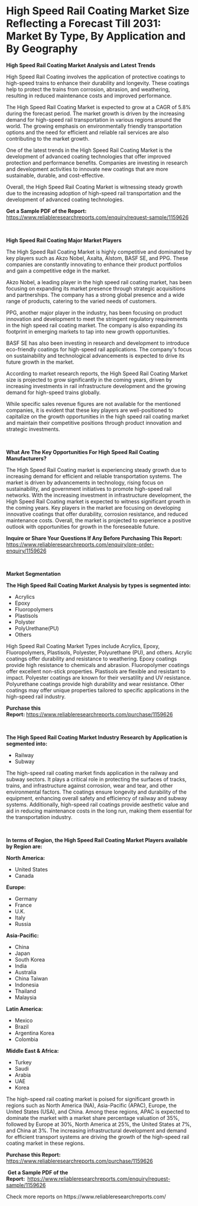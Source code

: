<p><h1>High Speed Rail Coating Market Size Reflecting a Forecast Till 2031: Market By Type, By Application and By Geography</h1></p><p><strong>High Speed Rail Coating Market Analysis and Latest Trends</strong></p>
<p><p>High Speed Rail Coating involves the application of protective coatings to high-speed trains to enhance their durability and longevity. These coatings help to protect the trains from corrosion, abrasion, and weathering, resulting in reduced maintenance costs and improved performance.</p><p>The High Speed Rail Coating Market is expected to grow at a CAGR of 5.8% during the forecast period. The market growth is driven by the increasing demand for high-speed rail transportation in various regions around the world. The growing emphasis on environmentally friendly transportation options and the need for efficient and reliable rail services are also contributing to the market growth.</p><p>One of the latest trends in the High Speed Rail Coating Market is the development of advanced coating technologies that offer improved protection and performance benefits. Companies are investing in research and development activities to innovate new coatings that are more sustainable, durable, and cost-effective.</p><p>Overall, the High Speed Rail Coating Market is witnessing steady growth due to the increasing adoption of high-speed rail transportation and the development of advanced coating technologies.</p></p>
<p><strong>Get a Sample PDF of the Report:&nbsp;</strong> <a href="https://www.reliableresearchreports.com/enquiry/request-sample/1159626">https://www.reliableresearchreports.com/enquiry/request-sample/1159626</a></p>
<p>&nbsp;</p>
<p><strong>High Speed Rail Coating Major Market Players</strong></p>
<p><p>The High Speed Rail Coating Market is highly competitive and dominated by key players such as Akzo Nobel, Axalta, Alstom, BASF SE, and PPG. These companies are constantly innovating to enhance their product portfolios and gain a competitive edge in the market.</p><p>Akzo Nobel, a leading player in the high speed rail coating market, has been focusing on expanding its market presence through strategic acquisitions and partnerships. The company has a strong global presence and a wide range of products, catering to the varied needs of customers.</p><p>PPG, another major player in the industry, has been focusing on product innovation and development to meet the stringent regulatory requirements in the high speed rail coating market. The company is also expanding its footprint in emerging markets to tap into new growth opportunities.</p><p>BASF SE has also been investing in research and development to introduce eco-friendly coatings for high-speed rail applications. The company's focus on sustainability and technological advancements is expected to drive its future growth in the market.</p><p>According to market research reports, the High Speed Rail Coating Market size is projected to grow significantly in the coming years, driven by increasing investments in rail infrastructure development and the growing demand for high-speed trains globally.</p><p>While specific sales revenue figures are not available for the mentioned companies, it is evident that these key players are well-positioned to capitalize on the growth opportunities in the high speed rail coating market and maintain their competitive positions through product innovation and strategic investments.</p></p>
<p>&nbsp;</p>
<p><strong>What Are The Key Opportunities For High Speed Rail Coating Manufacturers?</strong></p>
<p><p>The High Speed Rail Coating market is experiencing steady growth due to increasing demand for efficient and reliable transportation systems. The market is driven by advancements in technology, rising focus on sustainability, and government initiatives to promote high-speed rail networks. With the increasing investment in infrastructure development, the High Speed Rail Coating market is expected to witness significant growth in the coming years. Key players in the market are focusing on developing innovative coatings that offer durability, corrosion resistance, and reduced maintenance costs. Overall, the market is projected to experience a positive outlook with opportunities for growth in the foreseeable future.</p></p>
<p><strong>Inquire or Share Your Questions If Any Before Purchasing This Report:</strong> <a href="https://www.reliableresearchreports.com/enquiry/pre-order-enquiry/1159626">https://www.reliableresearchreports.com/enquiry/pre-order-enquiry/1159626</a></p>
<p>&nbsp;</p>
<p><strong>Market Segmentation</strong></p>
<p><strong>The High Speed Rail Coating Market Analysis by types is segmented into:</strong></p>
<p><ul><li>Acrylics</li><li>Epoxy</li><li>Fluoropolymers</li><li>Plastisols</li><li>Polyster</li><li>PolyUrethane(PU)</li><li>Others</li></ul></p>
<p><p>High Speed Rail Coating Market Types include Acrylics, Epoxy, Fluoropolymers, Plastisols, Polyester, Polyurethane (PU), and others. Acrylic coatings offer durability and resistance to weathering. Epoxy coatings provide high resistance to chemicals and abrasion. Fluoropolymer coatings offer excellent non-stick properties. Plastisols are flexible and resistant to impact. Polyester coatings are known for their versatility and UV resistance. Polyurethane coatings provide high durability and wear resistance. Other coatings may offer unique properties tailored to specific applications in the high-speed rail industry.</p></p>
<p><strong>Purchase this Report:&nbsp;</strong><a href="https://www.reliableresearchreports.com/purchase/1159626">https://www.reliableresearchreports.com/purchase/1159626</a></p>
<p>&nbsp;</p>
<p><strong>The High Speed Rail Coating Market Industry Research by Application is segmented into:</strong></p>
<p><ul><li>Railway</li><li>Subway</li></ul></p>
<p><p>The high-speed rail coating market finds application in the railway and subway sectors. It plays a critical role in protecting the surfaces of tracks, trains, and infrastructure against corrosion, wear and tear, and other environmental factors. The coatings ensure longevity and durability of the equipment, enhancing overall safety and efficiency of railway and subway systems. Additionally, high-speed rail coatings provide aesthetic value and aid in reducing maintenance costs in the long run, making them essential for the transportation industry.</p></p>
<p>&nbsp;</p>
<p><strong>In terms of Region, the High Speed Rail Coating Market Players available by Region are:</strong></p>
<p>
    <p> <strong> North America: </strong>
        <ul>
            <li>United States</li>
            <li>Canada</li>
        </ul>
        </p> 
    <p> <strong> Europe: </strong>
        <ul>
            <li>Germany</li>
            <li>France</li>
            <li>U.K.</li>
            <li>Italy</li>
            <li>Russia</li>
        </ul>
        </p> 
    <p> <strong> Asia-Pacific: </strong>
        <ul>
            <li>China</li>
            <li>Japan</li>
            <li>South Korea</li>
            <li>India</li>
            <li>Australia</li>
            <li>China Taiwan</li>
            <li>Indonesia</li>
            <li>Thailand</li>
            <li>Malaysia</li>
        </ul>
        </p> 
    <p> <strong> Latin America: </strong>
        <ul>
            <li>Mexico</li>
            <li>Brazil</li>
            <li>Argentina Korea</li>
            <li>Colombia</li>
        </ul>
        </p> 
    <p> <strong> Middle East & Africa: </strong>
        <ul>
            <li>Turkey</li>
            <li>Saudi</li>
            <li>Arabia</li>
            <li>UAE</li>
            <li>Korea</li>
        </ul>
    </p>
    </p>
<p><p>The high-speed rail coating market is poised for significant growth in regions such as North America (NA), Asia-Pacific (APAC), Europe, the United States (USA), and China. Among these regions, APAC is expected to dominate the market with a market share percentage valuation of 35%, followed by Europe at 30%, North America at 25%, the United States at 7%, and China at 3%. The increasing infrastructural development and demand for efficient transport systems are driving the growth of the high-speed rail coating market in these regions.</p></p>
<p><strong>Purchase this Report: </strong><a href="https://www.reliableresearchreports.com/purchase/1159626">https://www.reliableresearchreports.com/purchase/1159626</a></p>
<p>&nbsp;<strong>Get a Sample PDF of the Report:&nbsp;&nbsp;</strong><a href="https://www.reliableresearchreports.com/enquiry/request-sample/1159626">https://www.reliableresearchreports.com/enquiry/request-sample/1159626</a></p>
<p><strong></strong></p>
<p>Check more reports on https://www.reliableresearchreports.com/</p>